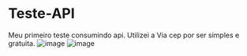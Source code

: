 # Teste-API

Meu primeiro teste consumindo api. Utilizei a Via cep por ser simples e gratuita.
![image](https://user-images.githubusercontent.com/97907358/153616238-29c9118e-30f6-4a4e-9ae2-8cfab1c6d05e.png)
![image](https://user-images.githubusercontent.com/97907358/153616298-45df358c-38df-4e49-b0e6-9ede9af83515.png)
